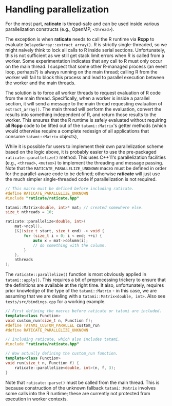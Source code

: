 # Handling parallelization

For the most part, **raticate** is thread-safe and can be used inside various parallelization constructs (e.g., OpenMP, `<thread>`).

The exception is when **raticate** needs to call the R runtime via **Rcpp** to evaluate `DelayedArray::extract_array()`.
R is strictly single-threaded, so we might naively think to lock all calls to R inside serial sections.
Unfortunately, this is not sufficient as we still get stack limit errors when R is called from a worker.
Some experimentation indicates that any call to R must only occur on the main thread.
I suspect that some other R-managed process (an event loop, perhaps?) is always running on the main thread;
calling R from the worker will fail to block this process and lead to parallel execution between the worker and the main threads.

The solution is to force all worker threads to request evaluation of R code from the main thread.
Specifically, when a worker is inside a parallel section, it will send a message to the main thread requesting evaluation of `extract_array()`.
The main thread will perform the evaluation, convert the results into something independent of R, and return those results to the worker.
This ensures that the R runtime is safely evaluated without requiring all **Rcpp** code to be lifted out of the `tatami::Matrix`'s getter methods
(which would otherwise require a complete redesign of all applications that consume `tatami::Matrix` objects),

While it is possible for users to implement their own parallelization scheme based on the logic above, it is probably easier to use the pre-packaged `raticate::parallelize()` method.
This uses C++11's parallelization facilities (e.g., `<thread>`, `<mutex>`) to implement the threading and message passing.
Note that the `RATICATE_PARALLELIZE_UNKNOWN` macro must be defined in order for the parallel-aware code to be defined;
otherwise **raticate** will just use the much simpler single-threaded code if parallelization is not required.

```cpp
// This macro must be defined before including raticate.
#define RATICATE_PARALLELIZE_UNKNOWN
#include "raticate/raticate.hpp"

tatami::Matrix<double, int>* mat; // created somewhere else.
size_t nthreads = 10;

raticate::parallelize<double, int>(
    mat->ncol(), 
    [&](size_t start, size_t end) -> void {
        for (size_t i = 0; i < end; ++i) {
            auto x = mat->column(i);
            // do something with the column.
        }
    }, 
    nthreads
);
```

The `raticate::parallelize()` function is most obviously applied in `tatami::apply()`.
This requires a bit of preprocessing trickery to ensure that the definitions are available at the right time.
It also, unfortunately, requires prior knowledge of the type of the `tatami::Matrix` - in this case, we are assuming that we are dealing with a `tatami::Matrix<double, int>`.
Also see `tests/src/bindings.cpp` for a working example.

```cpp
// First defining the macros before raticate or tatami are included.
template<class Function> 
void custom_run(size_t n, Function f);
#define TATAMI_CUSTOM_PARALLEL custom_run
#define RATICATE_PARALLELIZE_UNKNOWN

// Including raticate, which also includes tatami.
#include "raticate/raticate.hpp"

// Now actually defining the custom_run function.
template<class Function> 
void run(size_t n, Function f) {
    raticate::parallelize<double, int>(n, f, 3);
}
```

Note that `raticate::parse()` must be called from the main thread.
This is because construction of the unknown fallback `tatami::Matrix` involves some calls into the R runtime;
these are currently not protected from execution in worker contexts.
